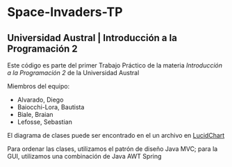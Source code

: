 # Space-Invaders-TP
<html>
  <body>  
  <h2> <b> Universidad Austral | Introducción a la Programación 2 </b> </h2>
  
  <p> Este código es parte del primer Trabajo Práctico de la materia <i>Introducción a la Programación 2 </i> de la Universidad Austral </p>
  <p> Miembros del equipo: </p>
  
  <ul>
  <li> Alvarado, Diego
  <li> Baiocchi-Lora, Bautista
  <li> Biale, Braian
  <li> Lefosse, Sebastian
  </ul>
  
  <p> El diagrama de clases puede ser encontrado en el un archivo en <a href=https://www.lucidchart.com/invitations/accept/1e8179af-9c2f-4f2d-b1ca-3087157653d0> LucidChart </a> </p>
  
  <p> Para ordenar las clases, utilizamos el patrón de diseño Java MVC; para la GUI, utilizamos una combinación de Java AWT Spring </p>
  
  
  
  </body>
  
  </html>
